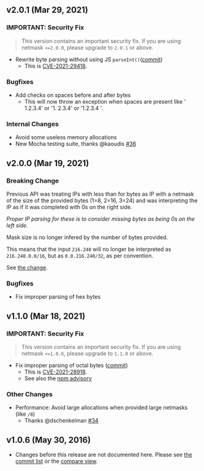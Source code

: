 ## v2.0.1 (Mar 29, 2021)

### IMPORTANT: Security Fix

> This version contains an important security fix. If you are using netmask `<=2.0.0`, please upgrade to `2.0.1` or above.

* Rewrite byte parsing without using JS `parseInt()`([commit](https://github.com/rs/node-netmask/commit/3f19a056c4eb808ea4a29f234274c67bc5a848f4))
  * This is [CVE-2021-29418](https://cve.mitre.org/cgi-bin/cvename.cgi?name=CVE-2021-29418).

### Bugfixes

* Add checks on spaces before and after bytes
  * This will now throw an exception when spaces are present like ' 1.2.3.4' or '1. 2.3.4' or '1.2.3.4 '.

### Internal Changes

* Avoid some useless memory allocations
* New Mocha testing suite, thanks @kaoudis [#36](https://github.com/rs/node-netmask/pull/36)

## v2.0.0 (Mar 19, 2021)

### Breaking Change

Previous API was treating IPs with less than for bytes as IP with a
netmask of the size of the provided bytes (1=8, 2=16, 3=24) and was
interpreting the IP as if it was completed with 0s on the right side.

*Proper IP parsing for these is to consider missing bytes as being 0s on
the left side.*

Mask size is no longer infered by the number of bytes provided.

This means that the input `216.240` will no longer be interpreted as `216.240.0.0/16`, but as `0.0.216.240/32`,
as per convention.

See [the change](https://github.com/rs/node-netmask/commit/9f9fc38c6db1a682d23289b5c9dc2009d957a00b).

### Bugfixes

* Fix improper parsing of hex bytes

## v1.1.0 (Mar 18, 2021)

### IMPORTANT: Security Fix

> This version contains an important security fix. If you are using netmask `<=1.0.6`, please upgrade to `1.1.0` or above.

* Fix improper parsing of octal bytes ([commit](https://github.com/rs/node-netmask/commit/4678fd840ad0b4730dbad2d415712c0782e886cc))
  * This is [CVE-2021-28918](https://sick.codes/sick-2021-011).
  * See also the [npm advisory](https://www.npmjs.com/advisories/1658)

### Other Changes

* Performance: Avoid large allocations when provided large netmasks (like `/8`)
  * Thanks @dschenkelman [#34](https://github.com/rs/node-netmask/pull/34)

## v1.0.6 (May 30, 2016)

* Changes before this release are not documented here. Please see [the commit list](https://github.com/rs/node-netmask/commits/master)
  or the [compare view](https://github.com/rs/node-netmask/compare/1.0.5...rs:1.0.6).
